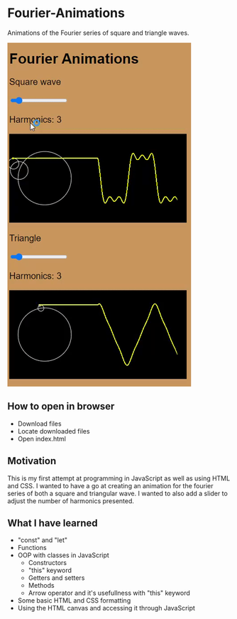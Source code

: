 # Fourier-Animations
Animations of the Fourier series of square and triangle waves.

![gif of html file](gif/Fourier.gif)
## How to open in browser
- Download files
- Locate downloaded files
- Open index.html

## Motivation
This is my first attempt at programming in JavaScript as well as using HTML and CSS. I wanted to have a go at creating an animation for the fourier series of both a square and triangular wave. I wanted to also add a slider to adjust the number of harmonics presented. 

## What I have learned
 - "const" and "let"
 - Functions
- OOP with classes in JavaScript
  - Constructors
  - "this" keyword
  - Getters and setters
  - Methods
  - Arrow operator and it's usefullness with "this" keyword
- Some basic HTML and CSS formatting
- Using the HTML canvas and accessing it through JavaScript
